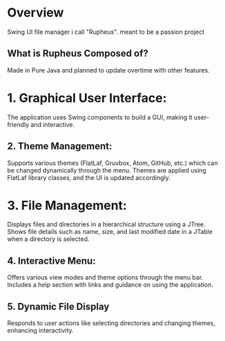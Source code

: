 # Overview

Swing UI file manager i call "Rupheus". meant to be a passion project

## What is Rupheus Composed of?
Made in Pure Java and planned to update overtime with other features.

 # 1. Graphical User Interface:
  The application uses Swing components to build a GUI, making it user-friendly and interactive.

## 2. Theme Management:
Supports various themes (FlatLaf, Gruvbox, Atom, GitHub, etc.) which can be changed dynamically through the menu.
Themes are applied using FlatLaf library classes, and the UI is updated accordingly.

# 3. File Management:
Displays files and directories in a hierarchical structure using a JTree.
Shows file details such as name, size, and last modified date in a JTable when a directory is selected.

## 4. Interactive Menu:

 Offers various view modes and theme options through the menu bar.
	   Includes a help section with links and guidance on using the application.

## 5. Dynamic File Display 
    	     
Responds to user actions like selecting directories and changing themes, enhancing interactivity.
